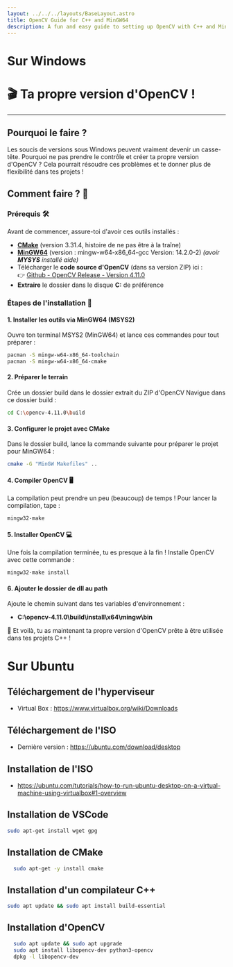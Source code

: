 ```yaml
---
layout: ../../../layouts/BaseLayout.astro
title: OpenCV Guide for C++ and MinGW64
description: A fun and easy guide to setting up OpenCV with C++ and MinGW64.
---
```

# Sur Windows
# 🎬 Ta propre version d'OpenCV !
---
## Pourquoi le faire ?
Les soucis de versions sous Windows peuvent vraiment devenir un casse-tête. Pourquoi ne pas prendre le contrôle et créer ta propre version d'OpenCV ? Cela pourrait résoudre ces problèmes et te donner plus de flexibilité dans tes projets !

## Comment faire ? 🎯

### Prérequis 🛠️
Avant de commencer, assure-toi d'avoir ces outils installés :
- **[CMake](https://cmake.org/download/)** (version 3.31.4, histoire de ne pas être à la traîne)
- **[MinGW64](https://packages.msys2.org/packages/mingw-w64-x86_64-gcc)** (version : mingw-w64-x86_64-gcc Version: 14.2.0-2) *(avoir **MYSYS** installé aide)*
- Télécharger le **code source d'OpenCV** (dans sa version ZIP) ici :  
  👉 [Github - OpenCV Release - Version 4.11.0](https://github.com/opencv/opencv/releases/tag/4.11.0)
- **Extraire** le dossier dans le disque **C:** de préférence

### Étapes de l'installation 🚀

#### 1. Installer les outils via **MinGW64** (MSYS2)
Ouvre ton terminal MSYS2 (MinGW64) et lance ces commandes pour tout préparer :
```bash
pacman -S mingw-w64-x86_64-toolchain
pacman -S mingw-w64-x86_64-cmake
```
#### 2. Préparer le terrain
Crée un dossier build dans le dossier extrait du ZIP d'OpenCV
Navigue dans ce dossier build :
```bash
cd C:\opencv-4.11.0\build
```
#### 3. Configurer le projet avec CMake
Dans le dossier build, lance la commande suivante pour préparer le projet pour MinGW64 :

```bash
cmake -G "MinGW Makefiles" ..
```
#### 4. Compiler OpenCV 🖥️
La compilation peut prendre un peu (beaucoup) de temps ! Pour lancer la compilation, tape :

```bash
mingw32-make
```
#### 5. Installer OpenCV 💻
Une fois la compilation terminée, tu es presque à la fin ! Installe OpenCV avec cette commande :

```bash
mingw32-make install
```
#### 6. Ajouter le dossier de dll au path 
Ajoute le chemin suivant dans tes variables d'environnement : 
- **C:\opencv-4.11.0\build\install\x64\mingw\bin**

🎉 Et voilà, tu as maintenant ta propre version d'OpenCV prête à être utilisée dans tes projets C++ !



# Sur Ubuntu

## Téléchargement de l'hyperviseur
- Virtual Box : https://www.virtualbox.org/wiki/Downloads

## Téléchargement de l'ISO
- Dernière version : https://ubuntu.com/download/desktop

## Installation de l'ISO
- https://ubuntu.com/tutorials/how-to-run-ubuntu-desktop-on-a-virtual-machine-using-virtualbox#1-overview

## Installation de VSCode
```bash
sudo apt-get install wget gpg
```

## Installation de CMake
```bash
  sudo apt-get -y install cmake
```

## Installation d'un compilateur C++
``` bash
sudo apt update && sudo apt install build-essential
```

## Installation d'OpenCV
```bash
  sudo apt update && sudo apt upgrade
  sudo apt install libopencv-dev python3-opencv
  dpkg -l libopencv-dev
```